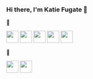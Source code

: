 ### Hi there, I'm Katie Fugate 👋

🧰 

<img height="32" width="32" src="https://unpkg.com/simple-icons@v5/icons/javascript.svg" /> <img height="32" width="32" src="https://unpkg.com/simple-icons@v5/icons/nodedotjs.svg" /> <img height="32" width="32" src="https://unpkg.com/simple-icons@v5/icons/react.svg" /> <img height="32" width="32" src="https://unpkg.com/simple-icons@v5/icons/html5.svg" /> <img height="32" width="32" src="https://unpkg.com/simple-icons@v5/icons/css3.svg" />

💬 

[<img height="32" width="32" src="https://unpkg.com/simple-icons@v5/icons/linkedin.svg" />](https://www.linkedin.com/in/katie-fugate/)
[<img height="32" width="32" src="https://unpkg.com/simple-icons@v5/icons/yahoo.svg" />](mailto:katiiierochelle@yahoo.com)

<!--
**katiefugate/katiefugate** is a ✨ _special_ ✨ repository because its `README.md` (this file) appears on your GitHub profile.

Here are some ideas to get you started:

- 🔭 I’m currently working on ...
- 🌱 I’m currently learning ...
- 👯 I’m looking to collaborate on ...
- 🤔 I’m looking for help with ...
- 💬 Ask me about ...
- 📫 How to reach me: ...
- 😄 Pronouns: ...
- ⚡ Fun fact: ...
-->
